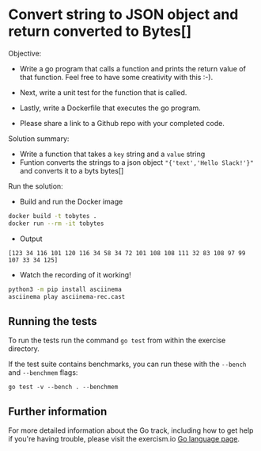 # Convert string to JSON object and return converted to Bytes[]

Objective:

- Write a go program that calls a function and prints the return value of that function. Feel free to have some creativity with this :-).

- Next, write a unit test for the function that is called.

- Lastly, write a Dockerfile that executes the go program.

- Please share a link to a Github repo with your completed code. 


Solution summary:

- Write a function that takes a `key` string and a `value` string
- Funtion converts the strings to a json object `"{'text','Hello Slack!'}"` and converts it to a byts bytes[]


Run the solution:

- Build and run the Docker image

```bash
docker build -t tobytes .
docker run --rm -it tobytes
```

- Output

```
[123 34 116 101 120 116 34 58 34 72 101 108 108 111 32 83 108 97 99 107 33 34 125]
```

- Watch the recording of it working!

```bash
python3 -m pip install asciinema
asciinema play asciinema-rec.cast
```

## Running the tests

To run the tests run the command `go test` from within the exercise directory.

If the test suite contains benchmarks, you can run these with the `--bench` and `--benchmem`
flags:

    go test -v --bench . --benchmem


## Further information

For more detailed information about the Go track, including how to get help if
you're having trouble, please visit the exercism.io [Go language page](http://exercism.io/languages/go/resources).

